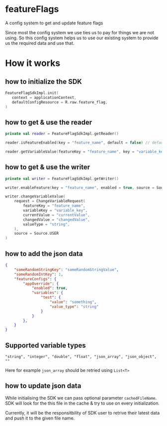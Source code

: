 # featureFlags
A config system to get and update feature flags

Since most the config system we use ties us to pay for things we are not using. So this config system helps us to use our existing system to provide us the required data and use that.


# How it works
## how to initialize the SDK
```Kotlin
FeatureFlagSdkImpl.init(
   context = applicationContext,
   defaultConfigResource = R.raw.feature_flag,
)
```
## how to get & use the reader
```Kotlin
private val reader = FeatureFlagSdkImpl.getReader()

reader.isFeatureEnabled(key = "feature_name", default = false) // default is optional

reader.getVariableValue(featureKey = "feature_name", key = "variable_key", default = { "default" }, String::class)
```

## how to get & use the writer
```Kotlin
private val writer = FeatureFlagSdkImpl.getWriter()

writer.enableFeature(key = "feature_name", enabled = true, source = Source.USER)

writer.changeVariableValue(
    request = ChangeVariableRequest(
        featureKey = "feature_name",
        variableKey = "variable_key",
        currentValue = "currentValue",
        changedValue = "changedValue",
        valueType = "string",
    ),
    source = Source.USER
)

```

## how to add the json data

```JSON
{
    "someRandomStringKey": "someRandomStringValue",
    "someRandomIntKey": 1,
    "featureConfigs": {
        "appOverride": {
            "enabled": true,
            "variables": {
                "test": {
                    "value": "something",
                    "value_type": "string"
                }
            }
        },
    }
}

```

## Supported variable types
``` "string", "integer", "double", "float", "json_array", "json_object", "" ```

Here for example ```json_array``` should be retried using ```List<T>```

## how to update json data

While initialising the SDK we can pass optional parameter ```cachedFileName```. SDK will look for the this file in the cache & try to use on every initialization.

Currently, it will be the responsitbility of SDK user to retrive their latest data and push it to the given file name.

